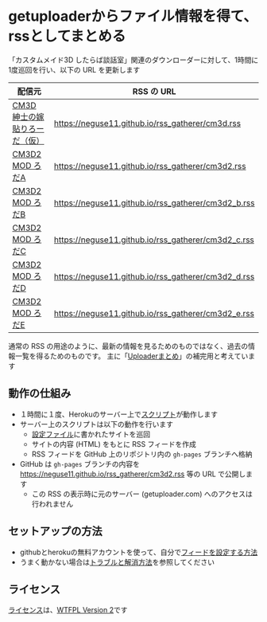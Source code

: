 ﻿# getuploaderからファイル情報を得て、rssとしてまとめる

「カスタムメイド3D したらば談話室」関連のダウンローダーに対して、1時間に1度巡回を行い、以下の URL を更新します

| 配信元                                                          | RSS の URL                                            |
| -------------                                                   | -------------                                         |
|[CM3D 紳士の嫁貼りろーだ（仮）](http://ux.getuploader.com/CM3D/) | https://neguse11.github.io/rss_gatherer/cm3d.rss      |
|[CM3D2 MOD ろだA](http://ux.getuploader.com/cm3d2/)              | https://neguse11.github.io/rss_gatherer/cm3d2.rss     |
|[CM3D2 MOD ろだB](http://ux.getuploader.com/cm3d2_b/)            | https://neguse11.github.io/rss_gatherer/cm3d2_b.rss   |
|[CM3D2 MOD ろだC](http://ux.getuploader.com/cm3d2_c/)            | https://neguse11.github.io/rss_gatherer/cm3d2_c.rss   |
|[CM3D2 MOD ろだD](http://ux.getuploader.com/cm3d2_d/)            | https://neguse11.github.io/rss_gatherer/cm3d2_d.rss   |
|[CM3D2 MOD ろだE](http://ux.getuploader.com/cm3d2_e/)            | https://neguse11.github.io/rss_gatherer/cm3d2_e.rss   |

通常の RSS の用途のように、最新の情報を見るためのものではなく、過去の情報一覧を得るためのものです。
主に「[Uploaderまとめ](http://bl.ocks.org/asm256/raw/d66d733bc43d5d5a87a7/)」の補完用と考えています


## 動作の仕組み

 - １時間に１度、Herokuのサーバー上で[スクリプト](server.js)が動作します
 - サーバー上のスクリプトは以下の動作を行います
     - [設定ファイル](sources.json)に書かれたサイトを巡回
     - サイトの内容 (HTML) をもとに RSS フィードを作成
     - RSS フィードを GitHub 上のリポジトリ内の `gh-pages` ブランチへ格納
 - GitHub は `gh-pages` ブランチの内容を https://neguse11.github.io/rss_gatherer/cm3d2.rss 等の URL で公開します
     - この RSS の表示時に元のサーバー (getuploader.com) へのアクセスは行われません


## セットアップの方法

- githubとherokuの無料アカウントを使って、自分で[フィードを設定する方法](SETUP.md)
- うまく動かない場合は[トラブルと解消方法](TROUBLES.md)を参照してください


## ライセンス

[ライセンス](LICENSE)は、[WTFPL Version 2](http://www.wtfpl.net/about/)です
